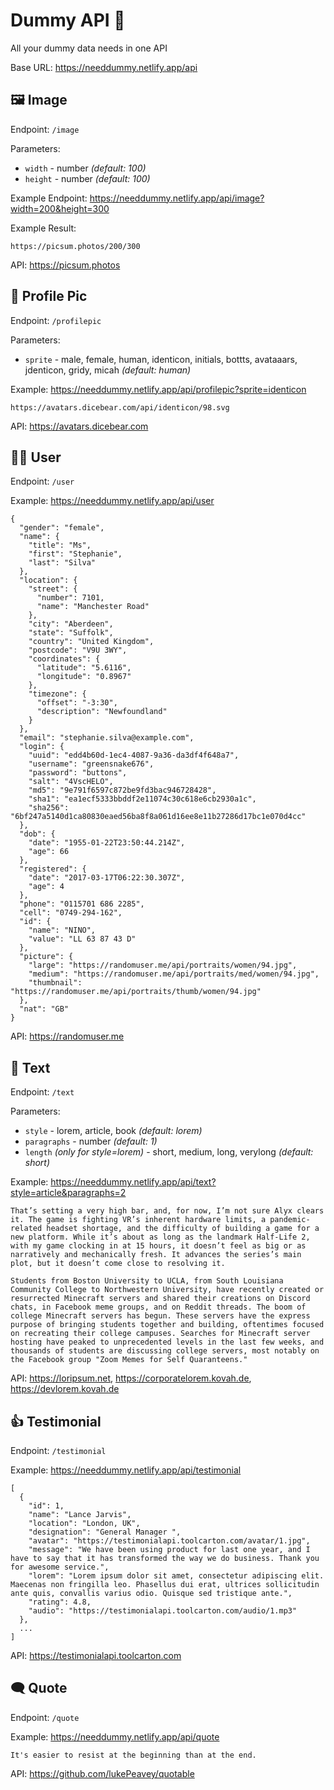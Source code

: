 # Dummy API 🎲

All your dummy data needs in one API

Base URL: https://needdummy.netlify.app/api

## 🖼 Image

Endpoint: `/image`

Parameters:

- `width` - number *(default: 100)*
- `height` - number *(default: 100)*

Example Endpoint: https://needdummy.netlify.app/api/image?width=200&height=300

Example Result:
```
https://picsum.photos/200/300
```

API: https://picsum.photos

## 🤳 Profile Pic

Endpoint: `/profilepic`

Parameters:

- `sprite` - male, female, human, identicon, initials, bottts, avataaars, jdenticon, gridy, micah *(default: human)*

Example: https://needdummy.netlify.app/api/profilepic?sprite=identicon
```
https://avatars.dicebear.com/api/identicon/98.svg
```

API: https://avatars.dicebear.com

## 👨‍🦲 User

Endpoint: `/user`

Example: https://needdummy.netlify.app/api/user

```
{
  "gender": "female",
  "name": {
    "title": "Ms",
    "first": "Stephanie",
    "last": "Silva"
  },
  "location": {
    "street": {
      "number": 7101,
      "name": "Manchester Road"
    },
    "city": "Aberdeen",
    "state": "Suffolk",
    "country": "United Kingdom",
    "postcode": "V9U 3WY",
    "coordinates": {
      "latitude": "5.6116",
      "longitude": "0.8967"
    },
    "timezone": {
      "offset": "-3:30",
      "description": "Newfoundland"
    }
  },
  "email": "stephanie.silva@example.com",
  "login": {
    "uuid": "edd4b60d-1ec4-4087-9a36-da3df4f648a7",
    "username": "greensnake676",
    "password": "buttons",
    "salt": "4VscHELO",
    "md5": "9e791f6597c872be9fd3bac946728428",
    "sha1": "ea1ecf5333bbddf2e11074c30c618e6cb2930a1c",
    "sha256": "6bf247a5140d1ca80830eaed56ba8f8a061d16ee8e11b27286d17bc1e070d4cc"
  },
  "dob": {
    "date": "1955-01-22T23:50:44.214Z",
    "age": 66
  },
  "registered": {
    "date": "2017-03-17T06:22:30.307Z",
    "age": 4
  },
  "phone": "0115701 686 2285",
  "cell": "0749-294-162",
  "id": {
    "name": "NINO",
    "value": "LL 63 87 43 D"
  },
  "picture": {
    "large": "https://randomuser.me/api/portraits/women/94.jpg",
    "medium": "https://randomuser.me/api/portraits/med/women/94.jpg",
    "thumbnail": "https://randomuser.me/api/portraits/thumb/women/94.jpg"
  },
  "nat": "GB"
}
```

API: https://randomuser.me

## 📃 Text

Endpoint: `/text`

Parameters:

- `style` - lorem, article, book *(default: lorem)*
- `paragraphs` - number *(default: 1)*
- `length` *(only for style=lorem)* - short, medium, long, verylong *(default: short)*

Example: https://needdummy.netlify.app/api/text?style=article&paragraphs=2
```
That’s setting a very high bar, and, for now, I’m not sure Alyx clears it. The game is fighting VR’s inherent hardware limits, a pandemic-related headset shortage, and the difficulty of building a game for a new platform. While it’s about as long as the landmark Half-Life 2, with my game clocking in at 15 hours, it doesn’t feel as big or as narratively and mechanically fresh. It advances the series’s main plot, but it doesn’t come close to resolving it.

Students from Boston University to UCLA, from South Louisiana Community College to Northwestern University, have recently created or resurrected Minecraft servers and shared their creations on Discord chats, in Facebook meme groups, and on Reddit threads. The boom of college Minecraft servers has begun. These servers have the express purpose of bringing students together and building, oftentimes focused on recreating their college campuses. Searches for Minecraft server hosting have peaked to unprecedented levels in the last few weeks, and thousands of students are discussing college servers, most notably on the Facebook group "Zoom Memes for Self Quaranteens."
```

API: https://loripsum.net, https://corporatelorem.kovah.de, https://devlorem.kovah.de

## 👍 Testimonial

Endpoint: `/testimonial`

Example: https://needdummy.netlify.app/api/testimonial
```
[
  {
    "id": 1,
    "name": "Lance Jarvis",
    "location": "London, UK",
    "designation": "General Manager ",
    "avatar": "https://testimonialapi.toolcarton.com/avatar/1.jpg",
    "message": "We have been using product for last one year, and I have to say that it has transformed the way we do business. Thank you for awesome service.",
    "lorem": "Lorem ipsum dolor sit amet, consectetur adipiscing elit. Maecenas non fringilla leo. Phasellus dui erat, ultrices sollicitudin ante quis, convallis varius odio. Quisque sed tristique ante.",
    "rating": 4.8,
    "audio": "https://testimonialapi.toolcarton.com/audio/1.mp3"
  },
  ...
]
```

API: https://testimonialapi.toolcarton.com

## 🗨 Quote

Endpoint: `/quote`

Example: https://needdummy.netlify.app/api/quote
```
It's easier to resist at the beginning than at the end.
```

API: https://github.com/lukePeavey/quotable
